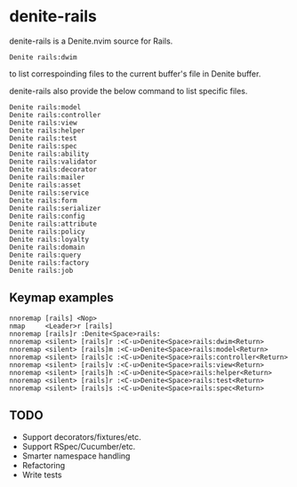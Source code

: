 # denite-rails

denite-rails is a Denite.nvim source for Rails.

```
Denite rails:dwim
```

to list correspoinding files to the current buffer's file in Denite buffer.

denite-rails also provide the below command to list specific files.


```
Denite rails:model
Denite rails:controller
Denite rails:view
Denite rails:helper
Denite rails:test
Denite rails:spec
Denite rails:ability
Denite rails:validator
Denite rails:decorator
Denite rails:mailer
Denite rails:asset
Denite rails:service
Denite rails:form
Denite rails:serializer
Denite rails:config
Denite rails:attribute
Denite rails:policy
Denite rails:loyalty
Denite rails:domain
Denite rails:query
Denite rails:factory
Denite rails:job
```

## Keymap examples

```vim
nnoremap [rails] <Nop>
nmap     <Leader>r [rails]
nnoremap [rails]r :Denite<Space>rails:
nnoremap <silent> [rails]r :<C-u>Denite<Space>rails:dwim<Return>
nnoremap <silent> [rails]m :<C-u>Denite<Space>rails:model<Return>
nnoremap <silent> [rails]c :<C-u>Denite<Space>rails:controller<Return>
nnoremap <silent> [rails]v :<C-u>Denite<Space>rails:view<Return>
nnoremap <silent> [rails]h :<C-u>Denite<Space>rails:helper<Return>
nnoremap <silent> [rails]r :<C-u>Denite<Space>rails:test<Return>
nnoremap <silent> [rails]s :<C-u>Denite<Space>rails:spec<Return>
```

## TODO

- Support decorators/fixtures/etc.
- Support RSpec/Cucumber/etc.
- Smarter namespace handling
- Refactoring
- Write tests
